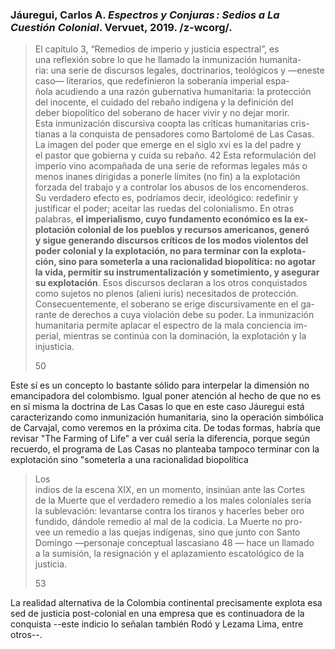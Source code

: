 ### Jáuregui, Carlos A. _Espectros y Conjuras : Sedios a La Cuestión Colonial_. Vervuet, 2019. /z-wcorg/.

> El capítulo 3, “Remedios de imperio y justicia espectral”, es  
> una reflexión sobre lo que he llamado la inmunización humanita-  
> ria: una serie de discursos legales, doctrinarios, teológicos y —eneste caso— literarios, que redefinieron la soberanía imperial espa-  
> ñola acudiendo a una razón gubernativa humanitaria: la protección  
> del inocente, el cuidado del rebaño indígena y la definición del  
> deber biopolítico del soberano de hacer vivir y no dejar morir.  
> Esta inmunización discursiva coopta las críticas humanitarias cris-  
> tianas a la conquista de pensadores como Bartolomé de Las Casas.  
> La imagen del poder que emerge en el siglo xvi es la del padre y  
> el pastor que gobierna y cuida su rebaño. 42 Esta reformulación del  
> imperio vino acompañada de una serie de reformas legales más o  
> menos inanes dirigidas a ponerle límites (no fin) a la explotación  
> forzada del trabajo y a controlar los abusos de los encomenderos.  
> Su verdadero efecto es, podríamos decir, ideológico: redefinir y  
> justificar el poder; aceitar las ruedas del colonialismo. En otras  
> palabras, **el imperialismo, cuyo fundamento económico es la ex-**  
> **plotación colonial de los pueblos y recursos americanos, generó**  
> **y sigue generando discursos críticos de los modos violentos del**  
> **poder colonial y la explotación, no para terminar con la explota-**  
> **ción, sino para someterla a una racionalidad biopolítica: no agotar**  
> **la vida, permitir su instrumentalización y sometimiento, y asegurar**  
> **su explotación**. Esos discursos declaran a los otros conquistados  
> como sujetos no plenos (alieni iuris) necesitados de protección.  
> Consecuentemente, el soberano se erige discursivamente en el ga-  
> rante de derechos a cuya violación debe su poder. La inmunización  
> humanitaria permite aplacar el espectro de la mala conciencia im-  
> perial, mientras se continúa con la dominación, la explotación y la  
> injusticia.
> 
> 50

Este sí es un concepto lo bastante sólido para interpelar la dimensión no emancipadora del colombismo. Igual poner atención al hecho de que no es en sí misma la doctrina de Las Casas lo que en este caso Jáuregui está caracterizando como inmunización humanitaria, sino la operación simbólica de Carvajal, como veremos en la próxima cita. De todas formas, habría que revisar "The Farming of Life" a ver cuál sería la diferencia, porque según recuerdo, el programa de Las Casas no planteaba tampoco terminar con la explotación sino "someterla a una racionalidad biopolítica


> Los  
> indios de la escena XIX, en un momento, insinúan ante las Cortes  
> de la Muerte que el verdadero remedio a los males coloniales sería  
> la sublevación: levantarse contra los tiranos y hacerles beber oro  
> fundido, dándole remedio al mal de la codicia. La Muerte no pro-  
> vee un remedio a las quejas indígenas, sino que junto con Santo  
> Domingo —personaje conceptual lascasiano 48 — hace un llamado  
> a la sumisión, la resignación y el aplazamiento escatológico de la  
> justicia.
> 
> 53

La realidad alternativa de la Colombia continental precisamente explota esa sed de justicia post-colonial en una empresa que es continuadora de la conquista --este indicio lo señalan también Rodó y Lezama Lima, entre otros--.